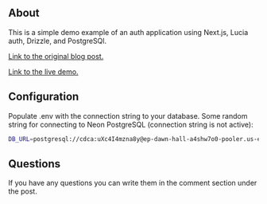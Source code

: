 ## About

This is a simple demo example of an auth application using Next.js, Lucia
auth, Drizzle, and PostgreSQl.

[Link to the original blog post.](https://www.cedo.dev/blog/authentication-with-lucia-next-drizzle-postgres)

[Link to the live demo.](https://lucia.cedo.dev/)

## Configuration

Populate .env with the connection string to your database. Some random string for connecting to Neon PostgreSQL (connection string is not active):

```bash
DB_URL=postgresql://cdca:uXc4I4mzna8y@ep-dawn-hall-a4shw7o0-pooler.us-east-1.aws.neon.tech/neondb?sslmode=require

```

## Questions

If you have any questions you can write them in the comment section under the post.
